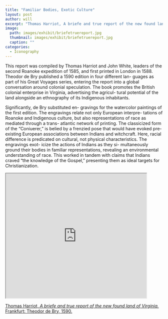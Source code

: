 ```yaml
---
title: "Familiar Bodies, Exotic Culture"
layout: post
author: will
excerpt: "Thomas Harriot, A briefe and true report of the new found land of Virginia. Frankfurt: Theodor de Bry, 1590."
image: 
  path: images/exhibit/briefetruereport.jpg
  thumbnail: images/exhibit/briefetruereport.jpg
  caption: ""
categories:
  - Iconography
---
```


This report was compiled by Thomas Harriot and John White, leaders of the second Roanoke expedition of 1585, and first printed in London in 1588. Theodor de Bry published
a 1590 edition in four different lan- guages as part of his Great Voyages series, entering the report into a global conversation around colonial speculation. The book promotes
the British colonial enterprise in Virginia, advertising the agricul- tural potential of the land alongside an ethnography of its Indigenous inhabitants.

Significantly, de Bry substituted en- gravings for the watercolor paintings of the first edition. The engravings relate not only European interpre- tations of Roanoke and Indigenous culture, but also representations of race as mediated through a trans- atlantic network of printing. The classicized form of the “Coniuerer,” is belied by a frenzied pose that would have evoked pre-existing European associations between Indians and witchcraft. Here, racial difference is predicated on cultural, not physical characteristics. The engravings exot- icize the actions of Indians as they si- multaneously ground their bodies in familiar representations, revealing an environmental understanding of race. This worked in tandem with claims that Indians craved “the knowledge of the Gospel,” presenting them as ideal targets for Christianization.

<!-- https://archive.org/details/briefetruereport00harr/page/n71 -->
<iframe src="https://archive.org/details/briefetruereport00harr/?ui=embed#mode/2up/page/n71" width="450px" height="400px"></iframe>

[Thomas Harriot, *A briefe and true report of the new found land of Virginia.* Frankfurt: Theodor de Bry, 1590.](https://search.library.brown.edu/catalog/b7581161)